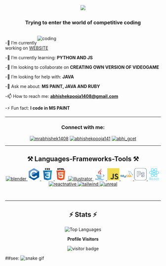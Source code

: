 <h1 align="center">
    <img src="https://readme-typing-svg.herokuapp.com/?font=Righteous&size=35&center=true&vCenter=true&width=500&height=70&duration=4000&lines=Hello,+Eveyone!+👋;+This+is+Abhishek...;+Nice+to+meet+you!;" />
</h1>

<h3 align="center">Trying to enter the world of competitive coding</h3>

<br/>
<img align="right" alt="coding" width="400" src="https://i.gifer.com/59ZV.gif">

<div align="left">
 
-🔭 I’m currently working on [WEBSITE](https://helloabhishek.netlify.app/)

-🌱 I’m currently learning: **PYTHON AND JS**

-👯 I’m looking to collaborate on **CREATING OWN VERSION OF VIDEOGAME**

-🤝 I’m looking for help with: **JAVA**

-💬 Ask me about: **MS PAINT, JAVA AND RUBY**

-📫 How to reach me: **abhishekpooja1408@gmail.com**

-⚡ Fun fact: **I code in MS PAINT**

 </div>

<hr/>

<h3 align="center">Connect with me:</h3>
<p align="center">
<a href="https://twitter.com/mrabhishek1408" target="blank"><img align="center" src="https://raw.githubusercontent.com/rahuldkjain/github-profile-readme-generator/master/src/images/icons/Social/twitter.svg" alt="mrabhishek1408" height="30" width="40" /></a>
<a href="https://www.hackerrank.com/abhishekpooja141" target="blank"><img align="center" src="https://raw.githubusercontent.com/rahuldkjain/github-profile-readme-generator/master/src/images/icons/Social/hackerrank.svg" alt="abhishekpooja141" height="30" width="40" /></a>
<a href="https://www.leetcode.com/abhi_gcet" target="blank"><img align="center" src="https://raw.githubusercontent.com/rahuldkjain/github-profile-readme-generator/master/src/images/icons/Social/leet-code.svg" alt="abhi_gcet" height="30" width="40" /></a>
</p>

<hr/>
 
<h2 align="center">⚒️ Languages-Frameworks-Tools ⚒️</h2>
<p align="center"> <a href="https://www.blender.org/" target="_blank" rel="noreferrer"> <img src="https://download.blender.org/branding/community/blender_community_badge_white.svg" alt="blender" width="40" height="40"/> </a> <a href="https://www.cprogramming.com/" target="_blank" rel="noreferrer"> <img src="https://raw.githubusercontent.com/devicons/devicon/master/icons/c/c-original.svg" alt="c" width="40" height="40"/> </a> <a href="https://www.w3schools.com/css/" target="_blank" rel="noreferrer"> <img src="https://raw.githubusercontent.com/devicons/devicon/master/icons/css3/css3-original-wordmark.svg" alt="css3" width="40" height="40"/> </a> <a href="https://www.w3.org/html/" target="_blank" rel="noreferrer"> <img src="https://raw.githubusercontent.com/devicons/devicon/master/icons/html5/html5-original-wordmark.svg" alt="html5" width="40" height="40"/> </a> <a href="https://www.adobe.com/in/products/illustrator.html" target="_blank" rel="noreferrer"> <img src="https://www.vectorlogo.zone/logos/adobe_illustrator/adobe_illustrator-icon.svg" alt="illustrator" width="40" height="40"/> </a> <a href="https://www.java.com" target="_blank" rel="noreferrer"> <img src="https://raw.githubusercontent.com/devicons/devicon/master/icons/java/java-original.svg" alt="java" width="40" height="40"/> </a> <a href="https://developer.mozilla.org/en-US/docs/Web/JavaScript" target="_blank" rel="noreferrer"> <img src="https://raw.githubusercontent.com/devicons/devicon/master/icons/javascript/javascript-original.svg" alt="javascript" width="40" height="40"/> </a> <a href="https://www.mysql.com/" target="_blank" rel="noreferrer"> <img src="https://raw.githubusercontent.com/devicons/devicon/master/icons/mysql/mysql-original-wordmark.svg" alt="mysql" width="40" height="40"/> </a> <a href="https://www.photoshop.com/en" target="_blank" rel="noreferrer"> <img src="https://raw.githubusercontent.com/devicons/devicon/master/icons/photoshop/photoshop-line.svg" alt="photoshop" width="40" height="40"/> </a> <a href="https://reactjs.org/" target="_blank" rel="noreferrer"> <img src="https://raw.githubusercontent.com/devicons/devicon/master/icons/react/react-original-wordmark.svg" alt="react" width="40" height="40"/> </a> <a href="https://reactnative.dev/" target="_blank" rel="noreferrer"> <img src="https://reactnative.dev/img/header_logo.svg" alt="reactnative" width="40" height="40"/> </a> <a href="https://tailwindcss.com/" target="_blank" rel="noreferrer"> <img src="https://www.vectorlogo.zone/logos/tailwindcss/tailwindcss-icon.svg" alt="tailwind" width="40" height="40"/> </a> <a href="https://unrealengine.com/" target="_blank" rel="noreferrer"> <img src="https://raw.githubusercontent.com/kenangundogan/fontisto/036b7eca71aab1bef8e6a0518f7329f13ed62f6b/icons/svg/brand/unreal-engine.svg" alt="unreal" width="40" height="40"/> </a> </p><br>
<hr/>
<h2 align="center">⚡ Stats ⚡</h2>
<p align="center">
  <img align="center" src="https://github-readme-stats.vercel.app/api/top-langs?username=abhi-1408-shek&hide_border=true&no-bg=true&no-frame=true&layout=compact&theme=transparent&langs_count=10" alt="Top Languages"/>
</p>
<p align="center"><b>Profile Visitors</b></p>
<p align="center"><img src="https://profile-counter.glitch.me/abhi-1408-shek/count.svg" alt="visitor badge"/></p>

##see:
![snake gif](https://github.com/abhi-1408-shek/abhi-1408-shek/blob/output/github-contribution-grid-snake.gif)


